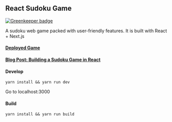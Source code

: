 ## React Sudoku Game

[![Greenkeeper badge](https://badges.greenkeeper.io/goldensunliu/react-sudoku-game.svg)](https://greenkeeper.io/)

A sudoku web game packed with user-friendly features. It is built with React + Next.js

#### [Deployed Game](https://sudoku.sitianliu.com/)
#### [Blog Post: Building a Sudoku Game in React ](https://medium.com/@sitianliu_57680/building-a-sudoku-game-in-react-ca663915712)

#### Develop
`yarn install && yarn run dev`

Go to localhost:3000

#### Build
`yarn install && yarn run build`